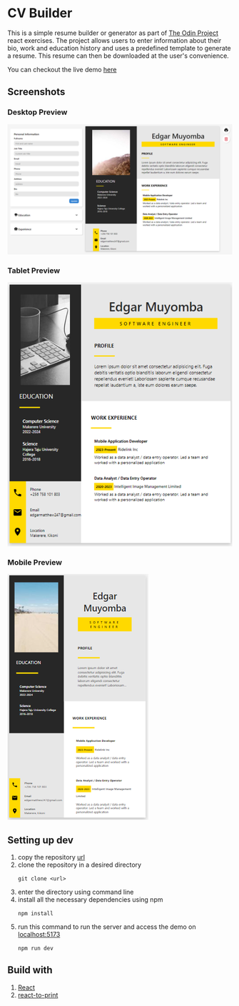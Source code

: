# CV Builder

This is a simple resume builder or generator as part of [The Odin Project](https://www.theodinproject.com/lessons/node-path-react-new-cv-application) react exercises. The project allows users to enter information about their bio, work and education history and uses a predefined template to generate a resume. This resume can then be downloaded at the user's convenience.

You can checkout the live demo [here](https://edgarmuyomba.github.io/cv-builder)

## Screenshots
### Desktop Preview
![Desktop Screenshot](./screenshots/desktop.png)

### Tablet Preview
![Tablet Screenshot](./screenshots/tablet.png)

### Mobile Preview
![Mobile Screenshot](./screenshots/mobile.png)

## Setting up dev
1. copy the repository [url](https://github.com/edgarmuyomba/cv-builder.git)
2. clone the repository in a desired directory
    ```
    git clone <url>
    ```
3. enter the directory using command line
4. install all the necessary dependencies using npm
   ```
   npm install
   ```
5. run this command to run the server and access the demo on [localhost:5173](http://localhost:5173/)
   ```
   npm run dev
   ```

## Build with
1. [React](https://react.dev/)
2. [react-to-print](https://www.npmjs.com/package/react-to-print)

